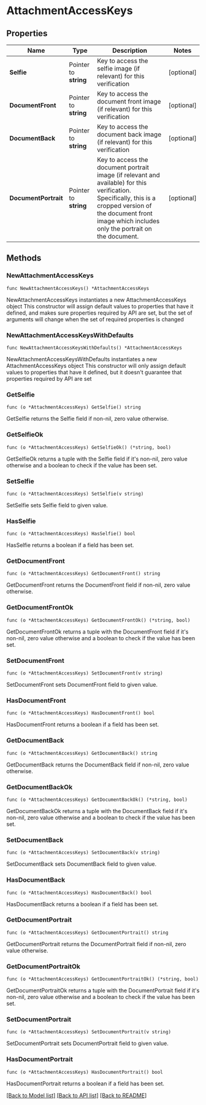 # AttachmentAccessKeys

## Properties

Name | Type | Description | Notes
------------ | ------------- | ------------- | -------------
**Selfie** | Pointer to **string** | Key to access the selfie image (if relevant) for this verification | [optional] 
**DocumentFront** | Pointer to **string** | Key to access the document front image (if relevant) for this verification | [optional] 
**DocumentBack** | Pointer to **string** | Key to access the document back image (if relevant) for this verification | [optional] 
**DocumentPortrait** | Pointer to **string** | Key to access the document portrait image (if relevant and available) for this verification.                Specifically, this is a cropped version of the document front image which includes only the portrait on the document. | [optional] 

## Methods

### NewAttachmentAccessKeys

`func NewAttachmentAccessKeys() *AttachmentAccessKeys`

NewAttachmentAccessKeys instantiates a new AttachmentAccessKeys object
This constructor will assign default values to properties that have it defined,
and makes sure properties required by API are set, but the set of arguments
will change when the set of required properties is changed

### NewAttachmentAccessKeysWithDefaults

`func NewAttachmentAccessKeysWithDefaults() *AttachmentAccessKeys`

NewAttachmentAccessKeysWithDefaults instantiates a new AttachmentAccessKeys object
This constructor will only assign default values to properties that have it defined,
but it doesn't guarantee that properties required by API are set

### GetSelfie

`func (o *AttachmentAccessKeys) GetSelfie() string`

GetSelfie returns the Selfie field if non-nil, zero value otherwise.

### GetSelfieOk

`func (o *AttachmentAccessKeys) GetSelfieOk() (*string, bool)`

GetSelfieOk returns a tuple with the Selfie field if it's non-nil, zero value otherwise
and a boolean to check if the value has been set.

### SetSelfie

`func (o *AttachmentAccessKeys) SetSelfie(v string)`

SetSelfie sets Selfie field to given value.

### HasSelfie

`func (o *AttachmentAccessKeys) HasSelfie() bool`

HasSelfie returns a boolean if a field has been set.

### GetDocumentFront

`func (o *AttachmentAccessKeys) GetDocumentFront() string`

GetDocumentFront returns the DocumentFront field if non-nil, zero value otherwise.

### GetDocumentFrontOk

`func (o *AttachmentAccessKeys) GetDocumentFrontOk() (*string, bool)`

GetDocumentFrontOk returns a tuple with the DocumentFront field if it's non-nil, zero value otherwise
and a boolean to check if the value has been set.

### SetDocumentFront

`func (o *AttachmentAccessKeys) SetDocumentFront(v string)`

SetDocumentFront sets DocumentFront field to given value.

### HasDocumentFront

`func (o *AttachmentAccessKeys) HasDocumentFront() bool`

HasDocumentFront returns a boolean if a field has been set.

### GetDocumentBack

`func (o *AttachmentAccessKeys) GetDocumentBack() string`

GetDocumentBack returns the DocumentBack field if non-nil, zero value otherwise.

### GetDocumentBackOk

`func (o *AttachmentAccessKeys) GetDocumentBackOk() (*string, bool)`

GetDocumentBackOk returns a tuple with the DocumentBack field if it's non-nil, zero value otherwise
and a boolean to check if the value has been set.

### SetDocumentBack

`func (o *AttachmentAccessKeys) SetDocumentBack(v string)`

SetDocumentBack sets DocumentBack field to given value.

### HasDocumentBack

`func (o *AttachmentAccessKeys) HasDocumentBack() bool`

HasDocumentBack returns a boolean if a field has been set.

### GetDocumentPortrait

`func (o *AttachmentAccessKeys) GetDocumentPortrait() string`

GetDocumentPortrait returns the DocumentPortrait field if non-nil, zero value otherwise.

### GetDocumentPortraitOk

`func (o *AttachmentAccessKeys) GetDocumentPortraitOk() (*string, bool)`

GetDocumentPortraitOk returns a tuple with the DocumentPortrait field if it's non-nil, zero value otherwise
and a boolean to check if the value has been set.

### SetDocumentPortrait

`func (o *AttachmentAccessKeys) SetDocumentPortrait(v string)`

SetDocumentPortrait sets DocumentPortrait field to given value.

### HasDocumentPortrait

`func (o *AttachmentAccessKeys) HasDocumentPortrait() bool`

HasDocumentPortrait returns a boolean if a field has been set.


[[Back to Model list]](../README.md#documentation-for-models) [[Back to API list]](../README.md#documentation-for-api-endpoints) [[Back to README]](../README.md)



